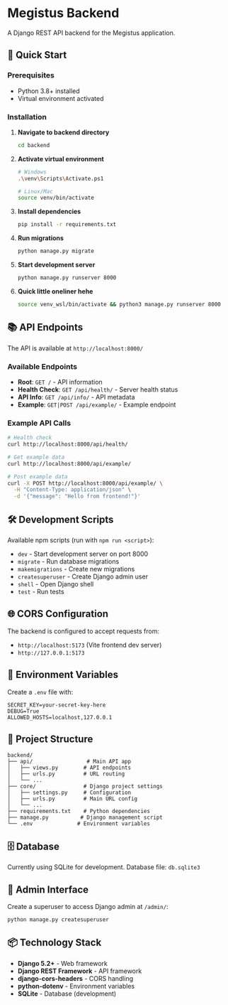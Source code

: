 # Megistus Backend

A Django REST API backend for the Megistus application.

## 🚀 Quick Start

### Prerequisites
- Python 3.8+ installed
- Virtual environment activated

### Installation

1. **Navigate to backend directory**
   ```bash
   cd backend
   ```

2. **Activate virtual environment**
   ```bash
   # Windows
   .\venv\Scripts\Activate.ps1
   
   # Linux/Mac
   source venv/bin/activate
   ```

3. **Install dependencies**
   ```bash
   pip install -r requirements.txt
   ```

4. **Run migrations**
   ```bash
   python manage.py migrate
   ```

5. **Start development server**
   ```bash
   python manage.py runserver 8000
   ```
6. **Quick little oneliner hehe**
   ```bash
   source venv_wsl/bin/activate && python3 manage.py runserver 8000
   ```
## 📚 API Endpoints

The API is available at `http://localhost:8000/`

### Available Endpoints

- **Root**: `GET /` - API information
- **Health Check**: `GET /api/health/` - Server health status  
- **API Info**: `GET /api/info/` - API metadata
- **Example**: `GET|POST /api/example/` - Example endpoint

### Example API Calls

```bash
# Health check
curl http://localhost:8000/api/health/

# Get example data
curl http://localhost:8000/api/example/

# Post example data
curl -X POST http://localhost:8000/api/example/ \
  -H "Content-Type: application/json" \
  -d '{"message": "Hello from frontend!"}'
```

## 🛠️ Development Scripts

Available npm scripts (run with `npm run <script>`):

- `dev` - Start development server on port 8000
- `migrate` - Run database migrations
- `makemigrations` - Create new migrations
- `createsuperuser` - Create Django admin user
- `shell` - Open Django shell
- `test` - Run tests

## 🌐 CORS Configuration

The backend is configured to accept requests from:
- `http://localhost:5173` (Vite frontend dev server)
- `http://127.0.0.1:5173`

## 🔧 Environment Variables

Create a `.env` file with:

```env
SECRET_KEY=your-secret-key-here
DEBUG=True
ALLOWED_HOSTS=localhost,127.0.0.1
```

## 📁 Project Structure

```
backend/
├── api/                 # Main API app
│   ├── views.py        # API endpoints
│   ├── urls.py         # URL routing
│   └── ...
├── core/               # Django project settings
│   ├── settings.py     # Configuration
│   ├── urls.py         # Main URL config
│   └── ...
├── requirements.txt    # Python dependencies
├── manage.py          # Django management script
└── .env              # Environment variables
```

## 🗄️ Database

Currently using SQLite for development. Database file: `db.sqlite3`

## 🔑 Admin Interface

Create a superuser to access Django admin at `/admin/`:

```bash
python manage.py createsuperuser
```

## 📦 Technology Stack

- **Django 5.2+** - Web framework
- **Django REST Framework** - API framework  
- **django-cors-headers** - CORS handling
- **python-dotenv** - Environment variables
- **SQLite** - Database (development) 